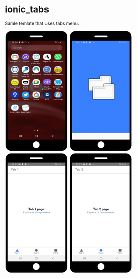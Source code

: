 # ionic_tabs

Samle temlate that uses tabs menu.

<img src="https://github.com/ArmadioIt/ionic_tabs/blob/master/readme_images/tabs_1.jpg" width="200" />
<img src="https://github.com/ArmadioIt/ionic_tabs/blob/master/readme_images/tabs_2.jpg" width="200" />
<img src="https://github.com/ArmadioIt/ionic_tabs/blob/master/readme_images/tabs_3.jpg" width="200" />
<img src="https://github.com/ArmadioIt/ionic_tabs/blob/master/readme_images/tabs_4.jpg" width="200" />
